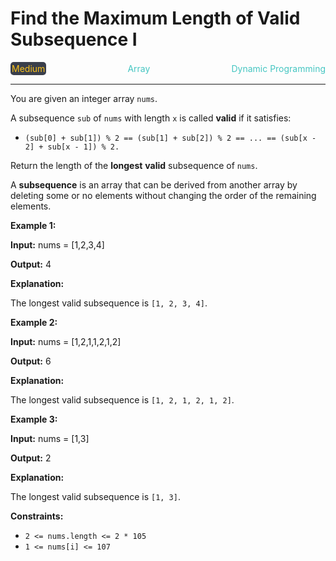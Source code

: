 # Find the Maximum Length of Valid Subsequence I

<div style="display: flex; justify-content: space-between; align-items: center">
<div style="color: #fac31d;
padding: 2px; background-color: #3a3f4b; border-radius: 5px;">Medium</div>
<div style="color: #46c6c2">Array</div>
<div style="color: #46c6c2">Dynamic Programming</div>
</div>

---

You are given an integer array `nums`.

A subsequence `sub` of `nums` with length `x` is called **valid** if it satisfies:

*   `(sub[0] + sub[1]) % 2 == (sub[1] + sub[2]) % 2 == ... == (sub[x - 2] + sub[x - 1]) % 2.`

Return the length of the **longest** **valid** subsequence of `nums`.

A **subsequence** is an array that can be derived from another array by deleting some or no elements without changing the order of the remaining elements.

**Example 1:**

**Input:** nums = \[1,2,3,4\]

**Output:** 4

**Explanation:**

The longest valid subsequence is `[1, 2, 3, 4]`.

**Example 2:**

**Input:** nums = \[1,2,1,1,2,1,2\]

**Output:** 6

**Explanation:**

The longest valid subsequence is `[1, 2, 1, 2, 1, 2]`.

**Example 3:**

**Input:** nums = \[1,3\]

**Output:** 2

**Explanation:**

The longest valid subsequence is `[1, 3]`.

**Constraints:**

*   `2 <= nums.length <= 2 * 105`
*   `1 <= nums[i] <= 107`